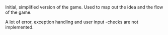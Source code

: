 Initial, simplified version of the game. Used to map out the idea and the flow of the game. 

A lot of error, exception handling and user input -checks are not implemented.   
